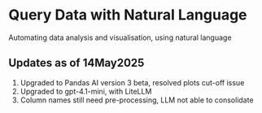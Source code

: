 # Query Data with Natural Language
Automating data analysis and visualisation, using natural language 

## Updates as of 14May2025
1. Upgraded to Pandas AI version 3 beta, resolved plots cut-off issue 
2. Upgraded to gpt-4.1-mini, with LiteLLM
3. Column names still need pre-processing, LLM not able to consolidate